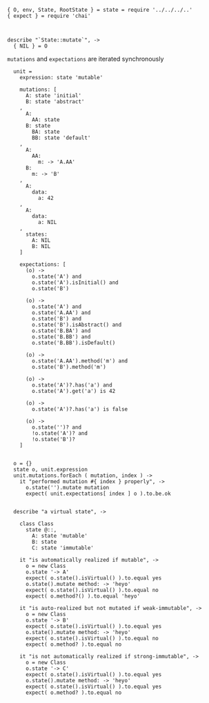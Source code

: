     { O, env, State, RootState } = state = require '../../../..'
    { expect } = require 'chai'



    describe "`State::mutate`", ->
      { NIL } = O

`mutations` and `expectations` are iterated synchronously

      unit =
        expression: state 'mutable'

        mutations: [
          A: state 'initial'
          B: state 'abstract'
        ,
          A:
            AA: state
          B: state
            BA: state
            BB: state 'default'
        ,
          A:
            AA:
              m: -> 'A.AA'
          B:
            m: -> 'B'
        ,
          A:
            data:
              a: 42
        ,
          A:
            data:
              a: NIL
        ,
          states:
            A: NIL
            B: NIL
        ]

        expectations: [
          (o) ->
            o.state('A') and
            o.state('A').isInitial() and
            o.state('B')

          (o) ->
            o.state('A') and
            o.state('A.AA') and
            o.state('B') and
            o.state('B').isAbstract() and
            o.state('B.BA') and
            o.state('B.BB') and
            o.state('B.BB').isDefault()

          (o) ->
            o.state('A.AA').method('m') and
            o.state('B').method('m')

          (o) ->
            o.state('A')?.has('a') and
            o.state('A').get('a') is 42

          (o) ->
            o.state('A')?.has('a') is false

          (o) ->
            o.state('')? and
            !o.state('A')? and
            !o.state('B')?
        ]


      o = {}
      state o, unit.expression
      unit.mutations.forEach ( mutation, index ) ->
        it "performed mutation #{ index } properly", ->
          o.state('').mutate mutation
          expect( unit.expectations[ index ] o ).to.be.ok


      describe "a virtual state", ->

        class Class
          state @::,
            A: state 'mutable'
            B: state
            C: state 'immutable'

        it "is automatically realized if mutable", ->
          o = new Class
          o.state '-> A'
          expect( o.state().isVirtual() ).to.equal yes
          o.state().mutate method: -> 'heyo'
          expect( o.state().isVirtual() ).to.equal no
          expect( o.method?() ).to.equal 'heyo'

        it "is auto-realized but not mutated if weak-immutable", ->
          o = new Class
          o.state '-> B'
          expect( o.state().isVirtual() ).to.equal yes
          o.state().mutate method: -> 'heyo'
          expect( o.state().isVirtual() ).to.equal no
          expect( o.method? ).to.equal no

        it "is not automatically realized if strong-immutable", ->
          o = new Class
          o.state '-> C'
          expect( o.state().isVirtual() ).to.equal yes
          o.state().mutate method: -> 'heyo'
          expect( o.state().isVirtual() ).to.equal yes
          expect( o.method? ).to.equal no
